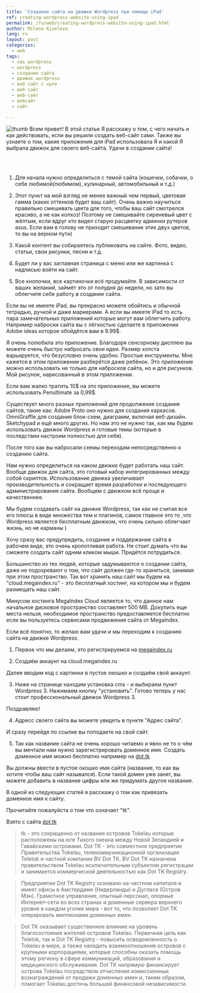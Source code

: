 ```yaml
---
title: 'Создание сайта на движке Wordpress при помощи iPad'
ref: creating-wordpress-website-using-ipad
permalink: /ru/web/creating-wordpress-website-using-ipad.html
author: Milena Kiseleva
lang: ru
layout: post
categories:
  - web
tags:
  - cms wordpress
  - wordpress
  - создание сайта
  - движок wordpress
  - веб сайт с нуля
  - веб сайт
  - веб-сайт
  - вебсайт
  - сайт

---
```


![thumb](/images/milena/cоздание-сайта.png)
Всем привет! В этой статье Я расскажу о том, с чего начать и как действовать, если вы решили создать веб-сайт сами. Также вы узнаете о том, какие приложения для iPad использовала Я и какой Я выбрала движок для своего веб-сайта.
Удачи в создании сайта!


<br><br>

1. Для начала нужно определиться с темой сайта (кошечки, собачки, о себе любимой(любимом), кулинарный, автомобильный и т.д.)

2. Этот пункт на мой взгляд не менее важный чем первый, цветовая гамма (каких оттенков будет ваш сайт). Очень важно научиться правильно смешивать цвета для того, чтобы ваш сайт смотрелся красиво, а не как колхоз! Поэтому не смешивайте сиреневый цвет с жёлтым, если вдруг кто видел старую расцветку админки рутеров asus. Если вам в голову не приходит смешивание этих двух цветов, то вы на верном пути)

3. Какой контент вы собираетесь публиковать на сайте. Фото, видео, статьи, свои рисунки, песни и т.д.

4. Будет ли у вас заглавная страница с меню или же картинка с надписью войти на сайт.

5. Все кнопочки, все картиночки всё продумайте. В зависимости от ваших желаний, займёт это от полудня до недели, но зато вы облегчите себе работу в создание сайта.

Если вы не имеете iPad, вы прекрасно можете обойтись и обычной тетрадью, ручкой и даже маркерами. А если вы имеете iPad то есть пара замечательных приложений которые могут вам облегчить работу. Например наброски сайта вы с лёгкостью сделаете в приложении Adobe ideas которое обойдётся вам в 9.99$.

[](/images/milena/cоздание-сайта-1.jpg)

Я очень полюбила это приложение. Благодоря сенсорному дисплею вы можете очень быстро набросать свои идеи. Размер холста варьируется, что безусловно очень удобно. Простые инструменты. Мне кажется в этом приложении разберётся даже ребёнок. Это приложение можно использовать не только для набросков сайта, но и для рисунков. 
Мой рисунок, нарисованный в этом приложении.

[](/images/milena/cоздание-сайта-2.jpg)

Если вам жалко тратить 10$ на это приложение, вы можете использовать Penultimate за 0,99$.

[](/images/milena/cоздание-сайта-3.jpg)

Существует много разных приложений для продолжения создания сайтов, такие как:
Adobe Proto оно нужно для создания каркасов.
OmniGraffle для создания блок-схем, диаграмм, включая веб-дизайн. Sketchypad и ещё много других. Но нам это не нужно так, как мы будем использовать движок Wordpress и готовые темы (которые в последствии настроим полностью для себя).


После того как вы набросали схемы переходим непосредственно к созданию сайта.



Нам нужно определиться на каком движке будет работать наш сайт. Вообще движок для сайта, это готовый набор интегрированных между собой скриптов. Использование движка увеличивает производительность и сокращает время разработки и последующего администрирования сайта. Вообщем с движком всё проще и качественнее.

Мы будем создавать сайт на движке Wordpress, так как не считая все его плюсы в виде множества тем и плагинов, самое главное это то ,что Wordpress является бесплатным движком, что очень сильно облегчает жизнь, но не карманы )

Хочу сразу вас предупредить, создание и поддержание сайта в рабочем виде, это очень кропотливая работа. Не стоит думать что вы сможете создать сайт одним кликом мыши. Придётся потрудиться.

Большинство из тех людей, которые задумываются о создании сайта, даже не подозревают о том, что сайт должен где-то храниться, занимая при этом пространство. Так вот хранить наш сайт мы будем на "cloud.megaindex.ru" - это бесплатный хостинг, на котором мы и будем размещать наш сайт.

Минусом хостинга MegaIndex Cloud является то, что данное нам начальное дисковое пространство составляет 500 MB. Докупить еще места нельзя, необходимое пространство предоставляется бесплатно если вы пользуетесь сервисами продвижения сайта от MegaIndex.

Если всё понятно, то желаю вам удачи и мы переходим к созданию сайта на движке Wordpress.

1) Первое что мы делаем, это регистрируемся на [megaindex.ru](https://www.megaindex.ru)

[](/images/milena/cоздание-сайта-4.jpg)


2) Создаём аккаунт на cloud.megaindex.ru

[](/images/milena/cоздание-сайта-5.jpg)


Далее вводим код с картинки в пустое окошко и создаём свой аккаунт.

3) Ниже на странице находим установка cms - и выбираем пункт Wordpress 3. Нажимаем кнопку "установить". Готово теперь у нас стоит профессиональный движок Wordpress 3.

Поздравляю!

[](/images/milena/cоздание-сайта-6.jpg)

4) Адресс своего сайта вы можете увидеть в пункте "Адрес сайта".

[](/images/milena/cоздание-сайта-7.jpg)


И сразу перейдя по ссылке вы поподаете на свой сайт.

5) Так как название сайта не очень хорошо читаемо и явно не то о чём вы мечтали нам нужно зарегистрировать доменное имя. Создать доменное имя можно бесплатно например на [dot.tk](https://www.dot.tk)

[](/images/milena/cоздание-сайта-8.jpg)


Вы должны ввести в пустое окошко имя сайта (название, то как вы хотите чтобы ваш сайт назывался). Если такой домен уже занят, вы можете добавить в название цифры или же придумать другое название.

В одной из следующих статей я расскажу о том как привязать доменное имя к сайту.

Прочитайте пожалуйста о том что означает "tk".

Взято с сайта [dot.tk](https://www.dot.tk)

> tk - это сокращенно от названия островов Tokelau которые расположены на юге Tихого океана между Новой Зеландией и Гавайскими островами. Dot TK - это совместное предприятие Правительства Tokelau, телекоммуникационной организации Teletok и частной компании BV Dot TK. BV Dot TK назначена правительством Tokelau исключительным субъектом регистрации и занимается коммерческой деятельностью как Dot TK Registry.

> Предприятие Dot TK Registry основано на частном капитале и имеет офисы в Амстердаме (Нидерланды) и Дугласе (Остров Мэн). Грамотное управление, опытный персонал, опорные Интернет-сети во всех странах и доменные сервера верхнего уровня в каждом уголке мира - вот то, что позволяет Dot TK оперировать миллионами доменных имен.

> Dot TK оказывает существенное влияние на уровень благосостояния жителей островов Tokelau. Первичная цель как Teletok, так и Dot TK Registry - повысить осведомленность о Tokelau в мире, а также наладить взаимоотношения островов с крупными корпорациями, которые способны оказать помощь этому региону в сфере коммуникаций, образования и медицинского обслуживания. Dot TK напрямую финансирует острова Tokelau посредством отчисления комиссионных вознаграждений от продажи доменных имен и, таким образом, помогает Tokelau достичь большей финансовой независимости.